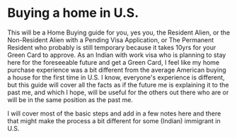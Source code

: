 # Buying a home in U.S. 

This will be a Home Buying guide for you, yes you, the Resident Alien, or the Non-Resident Alien with a Pending Visa Application, or The Permanent Resident who probably is still temporary because it takes 10yrs for your Green Card to approve. As an Indian with work visa who is planning to stay here for the foreseeable future and get a Green Card, I feel like my home purchase experience was a bit different from the average American buying a house for the first time in U.S. I know, everyone's experience is different, but this guide will cover all the facts as if the future me is explaining it to the past me, and which I hope, will be useful for the others out there who are or will be in the same position as the past me. 

I will cover most of the basic steps and add in a few notes here and there that might make the process a bit different for some (Indian) immigrant in U.S.
